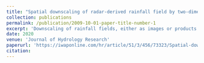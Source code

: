 ```yaml
---
title: "Spatial downscaling of radar-derived rainfall field by two-dimensional wavelet transform"
collection: publications
permalink: /publication/2009-10-01-paper-title-number-1
excerpt: 'Downscaling of rainfall fields, either as images or products of global circulation models, have been the motive of many hydrologists and hydro-meteorologists. The main concern in downscaling is to transform high-resolution properties of the rainfall field to lower resolution without introducing erroneous information. In this paper, rainfall fields obtained from Next Generation Weather Surveillance Radar (NEXRAD) Level III were examined in the wavelet domain which revealed sparsity for wavelet coefficients. The proposed methodology in this work employs a concept named Standardized Rainfall Fluctuation (SRF) to overcome the sparsity of rainfall fields in wavelet domain which also exhibited scaling behaviors in a range of scales. SRFs utilizes such scaling behaviors where upscaled versions of the rainfall fields are downscaled to their actual size, using a two-dimensional discrete wavelet transform, to examine the reproduction of the rainfall fields. Furthermore, model modifications were employed to enhance the accuracy. These modifications include removing the negative values while conserving the mean and applying a non-overlapping kernel to restore high-gradient clusters of rainfall fields. The calculated correlation coefficient, statistical moments, determination coefficient and spatial pattern display a good agreement between the outputs of the downscaling method and the observed rainfall fields.'
date: 2020
venue: 'Journal of Hydrology Research'
paperurl: 'https://iwaponline.com/hr/article/51/3/456/73323/Spatial-downscaling-of-radar-derived-rainfall'
citation: 
---
```

